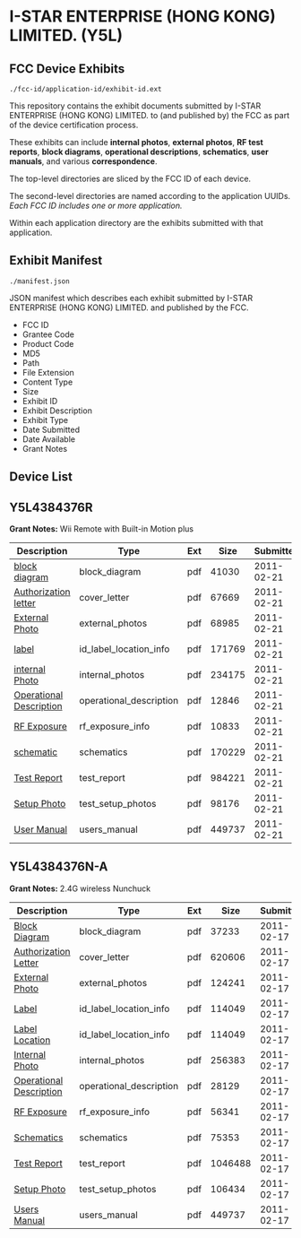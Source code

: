 # I-STAR ENTERPRISE (HONG KONG) LIMITED. (Y5L)
## FCC Device Exhibits

```
./fcc-id/application-id/exhibit-id.ext
```

This repository contains the exhibit documents submitted by I-STAR ENTERPRISE (HONG KONG) LIMITED. to (and published by) the FCC as part of the device certification process.

These exhibits can include **internal photos**, **external photos**, **RF test reports**, **block diagrams**, **operational descriptions**, **schematics**, **user manuals**, and various **correspondence**.

The top-level directories are sliced by the FCC ID of each device.

The second-level directories are named according to the application UUIDs. *Each FCC ID includes one or more application.*

Within each application directory are the exhibits submitted with that application. 

## Exhibit Manifest

```
./manifest.json
```

JSON manifest which describes each exhibit submitted by I-STAR ENTERPRISE (HONG KONG) LIMITED. and published by the FCC.

- FCC ID
- Grantee Code
- Product Code
- MD5
- Path
- File Extension
- Content Type
- Size
- Exhibit ID
- Exhibit Description
- Exhibit Type
- Date Submitted
- Date Available
- Grant Notes

## Device List
## Y5L4384376R
**Grant Notes:** Wii Remote with Built-in Motion plus

| Description | Type | Ext | Size | Submitted | Available |
| ----------- | ---- | --- | ---- | --------- | --------- |
| [block diagram](Y5L4384376R/737e19c16a0f16d4f9c96d350e636335/1418844.pdf) | block_diagram | pdf | 41030 | 2011-02-21 | 2011-02-21 |
| [Authorization letter](Y5L4384376R/737e19c16a0f16d4f9c96d350e636335/1418843.pdf) | cover_letter | pdf | 67669 | 2011-02-21 | 2011-02-21 |
| [External Photo](Y5L4384376R/737e19c16a0f16d4f9c96d350e636335/1418847.pdf) | external_photos | pdf | 68985 | 2011-02-21 | 2011-02-21 |
| [label](Y5L4384376R/737e19c16a0f16d4f9c96d350e636335/1418848.pdf) | id_label_location_info | pdf | 171769 | 2011-02-21 | 2011-02-21 |
| [internal Photo](Y5L4384376R/737e19c16a0f16d4f9c96d350e636335/1418849.pdf) | internal_photos | pdf | 234175 | 2011-02-21 | 2011-02-21 |
| [Operational Description](Y5L4384376R/737e19c16a0f16d4f9c96d350e636335/1418845.pdf) | operational_description | pdf | 12846 | 2011-02-21 | 2011-02-21 |
| [RF Exposure](Y5L4384376R/737e19c16a0f16d4f9c96d350e636335/1418850.pdf) | rf_exposure_info | pdf | 10833 | 2011-02-21 | 2011-02-21 |
| [schematic](Y5L4384376R/737e19c16a0f16d4f9c96d350e636335/1418846.pdf) | schematics | pdf | 170229 | 2011-02-21 | 2011-02-21 |
| [Test Report](Y5L4384376R/737e19c16a0f16d4f9c96d350e636335/1418851.pdf) | test_report | pdf | 984221 | 2011-02-21 | 2011-02-21 |
| [Setup Photo](Y5L4384376R/737e19c16a0f16d4f9c96d350e636335/1418852.pdf) | test_setup_photos | pdf | 98176 | 2011-02-21 | 2011-02-21 |
| [User Manual](Y5L4384376R/737e19c16a0f16d4f9c96d350e636335/1418017.pdf) | users_manual | pdf | 449737 | 2011-02-21 | 2011-02-21 |
## Y5L4384376N-A
**Grant Notes:** 2.4G wireless Nunchuck

| Description | Type | Ext | Size | Submitted | Available |
| ----------- | ---- | --- | ---- | --------- | --------- |
| [Block Diagram](Y5L4384376N-A/3070da81c875231cfdbaa1d3f8f686b7/1418006.pdf) | block_diagram | pdf | 37233 | 2011-02-17 | 2011-02-17 |
| [Authorization Letter](Y5L4384376N-A/3070da81c875231cfdbaa1d3f8f686b7/1418007.pdf) | cover_letter | pdf | 620606 | 2011-02-17 | 2011-02-17 |
| [External Photo](Y5L4384376N-A/3070da81c875231cfdbaa1d3f8f686b7/1418008.pdf) | external_photos | pdf | 124241 | 2011-02-17 | 2011-02-17 |
| [Label](Y5L4384376N-A/3070da81c875231cfdbaa1d3f8f686b7/1418009.pdf) | id_label_location_info | pdf | 114049 | 2011-02-17 | 2011-02-17 |
| [Label Location](Y5L4384376N-A/3070da81c875231cfdbaa1d3f8f686b7/1418009.pdf) | id_label_location_info | pdf | 114049 | 2011-02-17 | 2011-02-17 |
| [Internal Photo](Y5L4384376N-A/3070da81c875231cfdbaa1d3f8f686b7/1418011.pdf) | internal_photos | pdf | 256383 | 2011-02-17 | 2011-02-17 |
| [Operational Description](Y5L4384376N-A/3070da81c875231cfdbaa1d3f8f686b7/1418012.pdf) | operational_description | pdf | 28129 | 2011-02-17 | 2011-02-17 |
| [RF Exposure](Y5L4384376N-A/3070da81c875231cfdbaa1d3f8f686b7/1418013.pdf) | rf_exposure_info | pdf | 56341 | 2011-02-17 | 2011-02-17 |
| [Schematics](Y5L4384376N-A/3070da81c875231cfdbaa1d3f8f686b7/1418014.pdf) | schematics | pdf | 75353 | 2011-02-17 | 2011-02-17 |
| [Test Report](Y5L4384376N-A/3070da81c875231cfdbaa1d3f8f686b7/1418015.pdf) | test_report | pdf | 1046488 | 2011-02-17 | 2011-02-17 |
| [Setup Photo](Y5L4384376N-A/3070da81c875231cfdbaa1d3f8f686b7/1418016.pdf) | test_setup_photos | pdf | 106434 | 2011-02-17 | 2011-02-17 |
| [Users Manual](Y5L4384376N-A/3070da81c875231cfdbaa1d3f8f686b7/1418017.pdf) | users_manual | pdf | 449737 | 2011-02-17 | 2011-02-17 |
